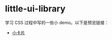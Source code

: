# little-ui-library
学习 CSS 过程中写的一些小 demo。以下是预览链接：

- [小卡片](https://zhangxin.github.io/little-ui-library/08/01-cards)

